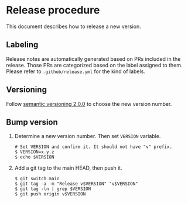 Release procedure
=================

This document describes how to release a new version.

## Labeling

Release notes are automatically generated based on PRs included in the release.
Those PRs are categorized based on the label assigned to them.
Please refer to `.github/release.yml` for the kind of labels.

## Versioning

Follow [semantic versioning 2.0.0][semver] to choose the new version number.

## Bump version

1. Determine a new version number. Then set `VERSION` variable.

    ```console
    # Set VERSION and confirm it. It should not have "v" prefix.
    $ VERSION=x.y.z
    $ echo $VERSION
    ```

2. Add a git tag to the main HEAD, then push it.

    ```console
    $ git switch main
    $ git tag -a -m "Release v$VERSION" "v$VERSION"
    $ git tag -ln | grep $VERSION
    $ git push origin v$VERSION
    ```

[semver]: https://semver.org/spec/v2.0.0.html
